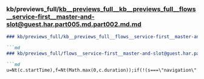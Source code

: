 ### kb/previews_full/kb__previews_full__kb__previews_full__flows__service-first__master-and-slot@guest.har.part005.md.part002.md.md

```md
### kb/previews_full/kb__previews_full__flows__service-first__master-and-slot@guest.har.part005.md.part002.md

```md
### kb/previews_full/flows__service-first__master-and-slot@guest.har.part005.md (part 002)

```md
u=Nt(c.startTime),f=Nt(Math.max(0,c.duration));if(!(s===\"navigation\"
```

```

```

```
